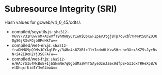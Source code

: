 # Subresource Integrity (SRI)

Hash values for gcweb/v4_0_45/cdts/:
- compiled/soyutils.js: `sha512-V6vV/V31Puw/oM+ACwVfT9hMA8yCr1wWiQpKwFZpeVJtgj8Tp7oSxblYPMHtSUnZ0J0OgSGjR3vFOjb0PeHkTw==`
- compiled/wet-en.js: `sha512-fraDMMG9pQ9MsJOYAqlEny/34Ro4s8ZXR1cJ1+IodmHLKzw5Hruhe3Xrx8KZ5sJy+RsN+i42IDoH2Yj3S8FAFw==`
- compiled/wet-fr.js: `sha512-e/HAJrSIu4MxBoE+IjbSNmNe7q0gbdMaaW4T5AyeQznJZex9dfpS+5IIdxTRHeXpB/6etDhqxfUid1YJvG4bwA==`
